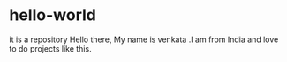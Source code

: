 # hello-world
it is a repository
Hello there,
My name is venkata .I am from India and love to do projects like this.
